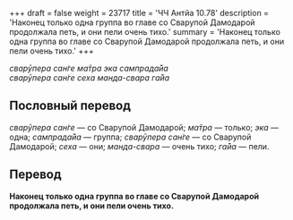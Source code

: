 +++
draft = false
weight = 23717
title = 'ЧЧ Антйа 10.78'
description = 'Наконец только одна группа во главе со Сварупой Дамодарой продолжала петь, и они пели очень тихо.'
summary = 'Наконец только одна группа во главе со Сварупой Дамодарой продолжала петь, и они пели очень тихо.'
+++

_сварӯпера сан̇ге ма̄тра эка сампрада̄йа  
сварӯпера сан̇ге сеха манда-свара га̄йа_

## Пословный перевод

_сварӯпера_ _сан̇ге_ — со Сварупой Дамодарой; _ма̄тра_ — только; _эка_ — одна; _сампрада̄йа_ — группа; _сварӯпера_ _сан̇ге_ — со Сварупой Дамодарой; _сеха_ — они; _манда_\-_свара_ — очень тихо; _га̄йа_ — пели.

## Перевод

**Наконец только одна группа во главе со Сварупой Дамодарой продолжала петь, и они пели очень тихо.**
